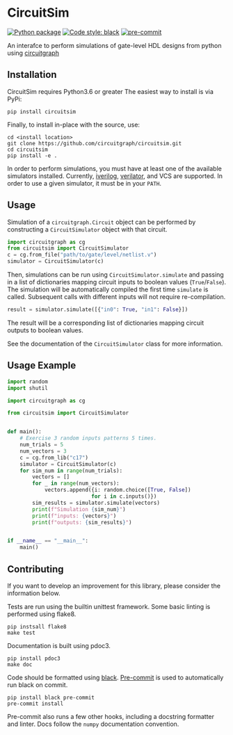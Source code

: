 # CircuitSim

[![Python package](https://github.com/circuitgraph/circuitsim/actions/workflows/python-package.yml/badge.svg)](https://github.com/circuitgraph/circuitsim/actions/workflows/python-package.yml)
[![Code style: black](https://img.shields.io/badge/code%20style-black-000000.svg)](https://github.com/psf/black)
[![pre-commit](https://img.shields.io/badge/pre--commit-enabled-brightgreen?logo=pre-commit&logoColor=white)](https://github.com/pre-commit/pre-commit)

An interafce to perform simulations of gate-level HDL designs from python using [circuitgraph](https://github.com/circuitgraph/circuitgraph)

## Installation

CircuitSim requires Python3.6 or greater
The easiest way to install is via PyPi:
```shell
pip install circuitsim
```

Finally, to install in-place with the source, use:
```shell
cd <install location>
git clone https://github.com/circuitgraph/circuitsim.git
cd circuitsim
pip install -e .
```

In order to perform simulations, you must have at least one of the available simulators installed. Currently, [iverilog](http://iverilog.icarus.com), [verilator](https://www.veripool.org/verilator/), and VCS are supported. In order to use a given simulator, it must be in your `PATH`.


## Usage

Simulation of a `circuitgraph.Circuit` object can be performed by constructing a `CircuitSimulator` object with that circuit.

```python
import circuitgraph as cg
from circuitsim import CircuitSimulator
c = cg.from_file("path/to/gate/level/netlist.v")
simulator = CircuitSimulator(c)
```

Then, simulations can be run using `CircuitSimulator.simulate` and passing in a list of dictionaries mapping circuit inputs to boolean values (`True`/`False`). The simulation will be automatically compiled the first time `simulate` is called. Subsequent calls with different inputs will not require re-compilation.

```python
result = simulator.simulate([{"in0": True, "in1": False}])
```

The result will be a corresponding list of dictionaries mapping circuit outputs to boolean values.

See the documentation of the `CircuitSimulator` class for more information.

## Usage Example

```python
import random
import shutil

import circuitgraph as cg

from circuitsim import CircuitSimulator


def main():
    # Exercise 3 random inputs patterns 5 times.
    num_trials = 5
    num_vectors = 3
    c = cg.from_lib("c17")
    simulator = CircuitSimulator(c)
    for sim_num in range(num_trials):
        vectors = []
        for _ in range(num_vectors):
            vectors.append({i: random.choice([True, False])
                           for i in c.inputs()})
        sim_results = simulator.simulate(vectors)
        print(f"Simulation {sim_num}")
        print(f"inputs: {vectors}")
        print(f"outputs: {sim_results}")


if __name__ == "__main__":
    main()
```

## Contributing

If you want to develop an improvement for this library, please consider the information below.

Tests are run using the builtin unittest framework. Some basic linting is performed using flake8.
```shell
pip instsall flake8
make test
```

Documentation is built using pdoc3.
```shell
pip install pdoc3
make doc
```

Code should be formatted using [black](https://black.readthedocs.io/en/stable/).
[Pre-commit](https://pre-commit.com) is used to automatically run black on commit.
```shell
pip install black pre-commit
pre-commit install
```
Pre-commit also runs a few other hooks, including a docstring formatter and linter. Docs follow the `numpy` documentation convention.


